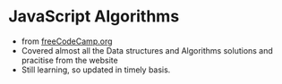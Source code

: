 # JavaScript Algorithms

- from [freeCodeCamp.org](https://www.freecodecamp.org/learn/full-stack-developer/)
- Covered almost all the Data structures and Algorithms solutions and pracitise from the website
- Still learning, so updated in timely basis.
